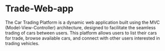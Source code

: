 # Trade-Web-app
The Car Trading Platform is a dynamic web application built using the MVC (Model-View-Controller) architecture, designed to facilitate the seamless trading of cars between users. This platform allows users to list their cars for trade, browse available cars, and connect with other users interested in trading vehicles. 
